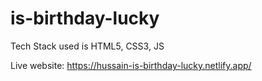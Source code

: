# is-birthday-lucky

Tech Stack used is HTML5, CSS3, JS

Live website: https://hussain-is-birthday-lucky.netlify.app/
